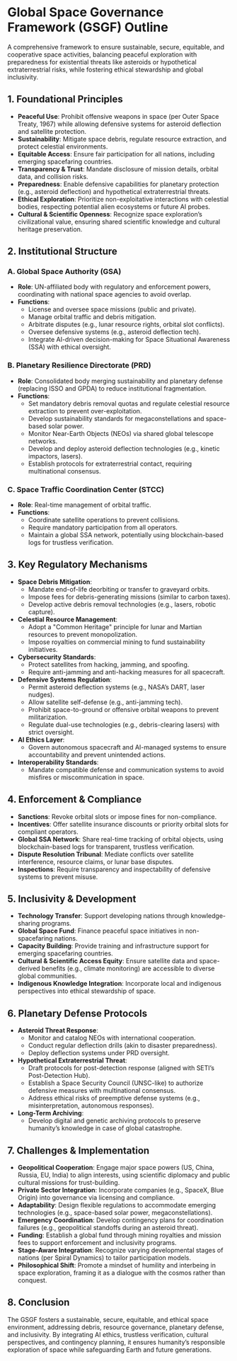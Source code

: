 # Global Space Governance Framework (GSGF) Outline

A comprehensive framework to ensure sustainable, secure, equitable, and cooperative space activities, balancing peaceful exploration with preparedness for existential threats like asteroids or hypothetical extraterrestrial risks, while fostering ethical stewardship and global inclusivity.

## 1. Foundational Principles
- **Peaceful Use**: Prohibit offensive weapons in space (per Outer Space Treaty, 1967) while allowing defensive systems for asteroid deflection and satellite protection.
- **Sustainability**: Mitigate space debris, regulate resource extraction, and protect celestial environments.
- **Equitable Access**: Ensure fair participation for all nations, including emerging spacefaring countries.
- **Transparency & Trust**: Mandate disclosure of mission details, orbital data, and collision risks.
- **Preparedness**: Enable defensive capabilities for planetary protection (e.g., asteroid deflection) and hypothetical extraterrestrial threats.
- **Ethical Exploration**: Prioritize non-exploitative interactions with celestial bodies, respecting potential alien ecosystems or future AI probes.
- **Cultural & Scientific Openness**: Recognize space exploration’s civilizational value, ensuring shared scientific knowledge and cultural heritage preservation.

## 2. Institutional Structure
### A. Global Space Authority (GSA)
- **Role**: UN-affiliated body with regulatory and enforcement powers, coordinating with national space agencies to avoid overlap.
- **Functions**:
  - License and oversee space missions (public and private).
  - Manage orbital traffic and debris mitigation.
  - Arbitrate disputes (e.g., lunar resource rights, orbital slot conflicts).
  - Oversee defensive systems (e.g., asteroid deflection tech).
  - Integrate AI-driven decision-making for Space Situational Awareness (SSA) with ethical oversight.

### B. Planetary Resilience Directorate (PRD)
- **Role**: Consolidated body merging sustainability and planetary defense (replacing ISSO and GPDA) to reduce institutional fragmentation.
- **Functions**:
  - Set mandatory debris removal quotas and regulate celestial resource extraction to prevent over-exploitation.
  - Develop sustainability standards for megaconstellations and space-based solar power.
  - Monitor Near-Earth Objects (NEOs) via shared global telescope networks.
  - Develop and deploy asteroid deflection technologies (e.g., kinetic impactors, lasers).
  - Establish protocols for extraterrestrial contact, requiring multinational consensus.

### C. Space Traffic Coordination Center (STCC)
- **Role**: Real-time management of orbital traffic.
- **Functions**:
  - Coordinate satellite operations to prevent collisions.
  - Require mandatory participation from all operators.
  - Maintain a global SSA network, potentially using blockchain-based logs for trustless verification.

## 3. Key Regulatory Mechanisms
- **Space Debris Mitigation**:
  - Mandate end-of-life deorbiting or transfer to graveyard orbits.
  - Impose fees for debris-generating missions (similar to carbon taxes).
  - Develop active debris removal technologies (e.g., lasers, robotic capture).
- **Celestial Resource Management**:
  - Adopt a "Common Heritage" principle for lunar and Martian resources to prevent monopolization.
  - Impose royalties on commercial mining to fund sustainability initiatives.
- **Cybersecurity Standards**:
  - Protect satellites from hacking, jamming, and spoofing.
  - Require anti-jamming and anti-hacking measures for all spacecraft.
- **Defensive Systems Regulation**:
  - Permit asteroid deflection systems (e.g., NASA’s DART, laser nudges).
  - Allow satellite self-defense (e.g., anti-jamming tech).
  - Prohibit space-to-ground or offensive orbital weapons to prevent militarization.
  - Regulate dual-use technologies (e.g., debris-clearing lasers) with strict oversight.
- **AI Ethics Layer**:
  - Govern autonomous spacecraft and AI-managed systems to ensure accountability and prevent unintended actions.
- **Interoperability Standards**:
  - Mandate compatible defense and communication systems to avoid misfires or miscommunication in space.

## 4. Enforcement & Compliance
- **Sanctions**: Revoke orbital slots or impose fines for non-compliance.
- **Incentives**: Offer satellite insurance discounts or priority orbital slots for compliant operators.
- **Global SSA Network**: Share real-time tracking of orbital objects, using blockchain-based logs for transparent, trustless verification.
- **Dispute Resolution Tribunal**: Mediate conflicts over satellite interference, resource claims, or lunar base disputes.
- **Inspections**: Require transparency and inspectability of defensive systems to prevent misuse.

## 5. Inclusivity & Development
- **Technology Transfer**: Support developing nations through knowledge-sharing programs.
- **Global Space Fund**: Finance peaceful space initiatives in non-spacefaring nations.
- **Capacity Building**: Provide training and infrastructure support for emerging spacefaring countries.
- **Cultural & Scientific Access Equity**: Ensure satellite data and space-derived benefits (e.g., climate monitoring) are accessible to diverse global communities.
- **Indigenous Knowledge Integration**: Incorporate local and indigenous perspectives into ethical stewardship of space.

## 6. Planetary Defense Protocols
- **Asteroid Threat Response**:
  - Monitor and catalog NEOs with international cooperation.
  - Conduct regular deflection drills (akin to disaster preparedness).
  - Deploy deflection systems under PRD oversight.
- **Hypothetical Extraterrestrial Threat**:
  - Draft protocols for post-detection response (aligned with SETI’s Post-Detection Hub).
  - Establish a Space Security Council (UNSC-like) to authorize defensive measures with multinational consensus.
  - Address ethical risks of preemptive defense systems (e.g., misinterpretation, autonomous responses).
- **Long-Term Archiving**:
  - Develop digital and genetic archiving protocols to preserve humanity’s knowledge in case of global catastrophe.

## 7. Challenges & Implementation
- **Geopolitical Cooperation**: Engage major space powers (US, China, Russia, EU, India) to align interests, using scientific diplomacy and public cultural missions for trust-building.
- **Private Sector Integration**: Incorporate companies (e.g., SpaceX, Blue Origin) into governance via licensing and compliance.
- **Adaptability**: Design flexible regulations to accommodate emerging technologies (e.g., space-based solar power, megaconstellations).
- **Emergency Coordination**: Develop contingency plans for coordination failures (e.g., geopolitical standoffs during an asteroid threat).
- **Funding**: Establish a global fund through mining royalties and mission fees to support enforcement and inclusivity programs.
- **Stage-Aware Integration**: Recognize varying developmental stages of nations (per Spiral Dynamics) to tailor participation models.
- **Philosophical Shift**: Promote a mindset of humility and interbeing in space exploration, framing it as a dialogue with the cosmos rather than conquest.

## 8. Conclusion
The GSGF fosters a sustainable, secure, equitable, and ethical space environment, addressing debris, resource governance, planetary defense, and inclusivity. By integrating AI ethics, trustless verification, cultural perspectives, and contingency planning, it ensures humanity’s responsible exploration of space while safeguarding Earth and future generations.